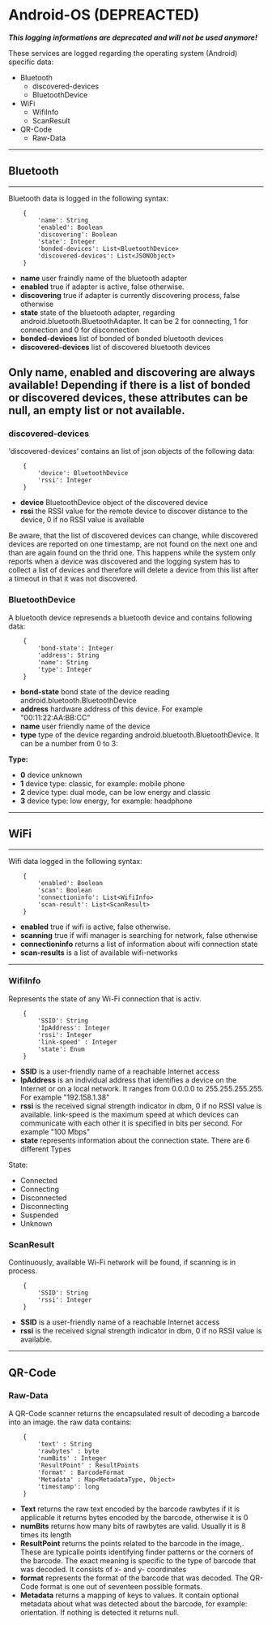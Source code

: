 # Android-OS (DEPREACTED)
***This logging informations are deprecated and will not be used anymore!***

These services are logged regarding the operating system (Android) specific data:

- Bluetooth
    - discovered-devices
    - BluetoothDevice
- WiFi
    - WifiInfo
    - ScanResult
- QR-Code
    - Raw-Data
---
## Bluetooth
---
Bluetooth data is logged in the following
syntax:

```
    {
        'name': String
        'enabled': Boolean
        'discovering': Boolean
        'state': Integer
        'bonded-devices': List<BluetoothDevice>
        'discovered-devices': List<JSONObject>
    }
```

- **name** user fraindly name of the bluetooth adapter
- **enabled** true if adapter is active, false otherwise.
- **discovering** true if adapter is currently discovering process, false otherwise
- **state** state of the bluetooth adapter, regarding android.bluetooth.BluetoothAdapter. It can be 2 for connecting, 1 for connection and 0 for disconnection
- **bonded-devices** list of bonded of bonded bluetooth devices
- **discovered-devices** list of discovered bluetooth devices

Only name, enabled and discovering are always available! Depending if there is a list of bonded or discovered devices, these attributes can be null, an
empty list or not available.
---

### discovered-devices
'discovered-devices' contains an list of json objects of the following data:

```
    {
        'device': BluetoothDevice
        'rssi': Integer
    }
```

- **device** BluetoothDevice object of the discovered device
- **rssi** the RSSI value for the remote device to discover distance to the device, 0 if no RSSI value is available

Be aware, that the list of discovered devices can change, while discovered devices are reported on one
timestamp, are not found on the next one and than are again found on the thrid one. This happens while
the system only reports when a device was discovered and the logging system has to collect a list of
devices and therefore will delete a device from this list after a timeout in that it was not discovered.

### BluetoothDevice
A bluetooth device represends a bluetooth device and contains following data:

```
    {
        'bond-state': Integer
        'address': String
        'name': String
        'type': Integer
    }
```

- **bond-state** bond state of the device reading android.bluetooth.BluetoothDevice
- **address** hardware address of this device. For example "00:11:22:AA:BB:CC"
- **name** user friendly name of the device
- **type** type of the device regarding android.bluetooth.BluetoothDevice. It can be a number from 0 to 3:

**Type:**
- **0** device unknown
- **1** device type: classic, for example: mobile phone
- **2** device type: dual mode, can be low energy and classic
- **3** device type: low energy, for example: headphone

---
## WiFi
---
Wifi data logged in the following syntax:

```
    {
        'enabled': Boolean
        'scan': Boolean
        'connectioninfo': List<WifiInfo>
        'scan-result': List<ScanResult>
    }
```

- **enabled** true if wifi is active, false otherwise.
- **scanning** true if wifi manager is searching for network, false otherwise
- **connectioninfo** returns a list of information about wifi connection state
- **scan-results** is a list of available wifi-networks
---
### WifiInfo
Represents the state of any Wi-Fi connection that is activ.

```
    {
        'SSID': String
        'IpAddress': Integer
        'rssi': Integer
        'link-speed' : Integer
        'state': Enum
    }
```

- **SSID** is a user-friendly name of a reachable Internet access
- **IpAddress** is an individual address that identifies a device on the Internet or on a local network. It ranges from 0.0.0.0 to 255.255.255.255. For example "192.158.1.38"
- **rssi** is the received signal strength indicator in dbm, 0 if no RSSI value is available. link-speed is the maximum speed at which devices can communicate with each other it is specified in bits per second. For example "100 Mbps"
- **state** represents information about the connection state. There are 6 different Types

State:
- Connected
- Connecting
- Disconnected
- Disconnecting
- Suspended
- Unknown

### ScanResult
Continuously, available Wi-Fi network will be found, if scanning is in process.

```
    {
        'SSID': String
        'rssi': Integer
    }
```

- **SSID** is a user-friendly name of a reachable Internet access
- **rssi** is the received signal strength indicator in dbm, 0 if no RSSI value is available.

---
## QR-Code

### Raw-Data
A QR-Code scanner returns the encapsulated result of decoding a barcode into an image.
the raw data contains:

```
    {
        'text' : String
        'rawbytes' : byte
        'numBits' : Integer
        'ResultPoint' : ResultPoints
        'format' : BarcodeFormat
        'Metadata' : Map<MetadataType, Object>
        'timestamp': long
    }
```

- **Text** returns the raw text encoded by the barcode rawbytes if it is applicable it returns bytes encoded by the barcode, otherwise it is 0
- **numBits** returns how many bits of rawbytes are valid. Usually it is 8 times its length
- **ResultPoint** returns the points related to the barcode in the image,. These are typicalle points identifying finder patterns or the corners of the barcode. The exact meaning is specific to the type of barcode that was decoded. It consists of x- and y- coordinates
- **format** represents the format of the barcode that was decoded. The QR-Code format is one out of seventeen possible formats.
- **Metadata** returns a mapping of keys to values. It contain optional metadata about what was detected about the barcode, for example: orientation. If nothing is detected it returns null.

